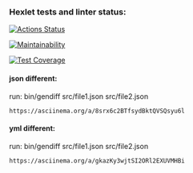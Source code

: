 ### Hexlet tests and linter status:
[![Actions Status](https://github.com/bombom70/php-project-lvl2/workflows/hexlet-check/badge.svg)](https://github.com/bombom70/php-project-lvl2/actions)

[![Maintainability](https://api.codeclimate.com/v1/badges/aea6b14c2cca20eca20c/maintainability)](https://codeclimate.com/github/bombom70/php-project-lvl2/maintainability)

[![Test Coverage](https://api.codeclimate.com/v1/badges/aea6b14c2cca20eca20c/test_coverage)](https://codeclimate.com/github/bombom70/php-project-lvl2/test_coverage)

#### json different:
run:
    bin/gendiff src/file1.json src/file2.json
    
    https://asciinema.org/a/8srx6c2BTfsydBktQVSQsyu6l

#### yml different:
run:
    bin/gendiff src/file1.json src/file2.json
    
    https://asciinema.org/a/gkazKy3wjtSI2ORl2EXUVMHBi